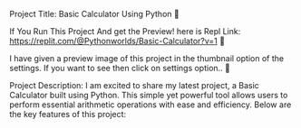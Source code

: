 Project Title: Basic Calculator Using Python 🐍

If You Run This Project And get the Preview! here is Repl Link: https://replit.com/@Pythonworlds/Basic-Calculator?v=1 🌟

I have given a preview image of this project in the thumbnail option of the settings. If you want to see then click on settings option.. 🌟

Project Description:
I am excited to share my latest project, a Basic Calculator built using Python. 
This simple yet powerful tool allows users to perform essential arithmetic operations with ease and efficiency. 
Below are the key features of this project:
